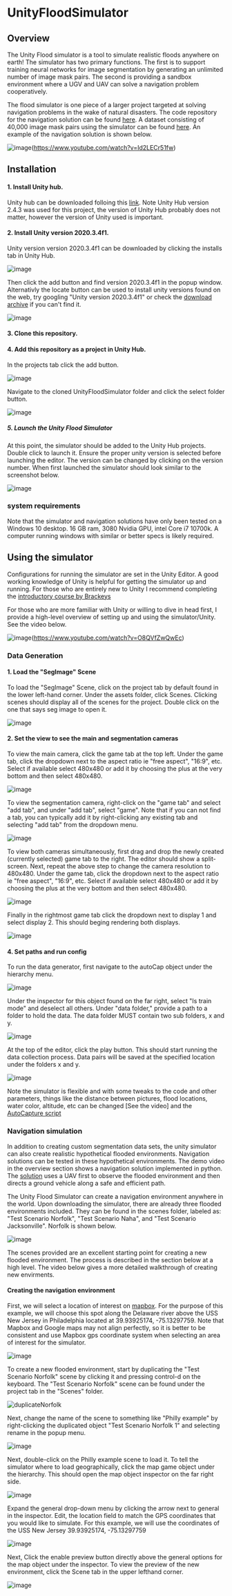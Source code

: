 # UnityFloodSimulator

## Overview

The Unity Flood simulator is a tool to simulate realistic floods anywhere on earth! The simulator has two primary functions. The first is to support training neural networks for image segmentation by generating an unlimited number of image mask pairs. The second is providing a sandbox environment where a UGV and UAV can solve a navigation problem cooperatively.

The flood simulator is one piece of a larger project targeted at solving navigation problems in the wake of natural disasters. The code repository for the navigation solution can be found [here](https://github.com/memeQueenPaulaDeen/DeepLearnFinalProject). A dataset consisting of 40,000 image mask pairs using the simulator can be found [here](https://www.kaggle.com/datasets/samiwood/synthetic-flood-imagery-for-image-segmentation). An example of the navigation solution is shown below.

![image](https://user-images.githubusercontent.com/24756984/175994893-31e3c78b-fc1b-4519-bbd4-c84b60b06d71.png)(https://www.youtube.com/watch?v=Id2LECr51fw)

## Installation

#### 1. Install Unity hub. 

Unity hub can be downloaded folloing this [link](https://unity3d.com/get-unity/download). Note Unity Hub version 2.4.3 was used for this project, the version of Unity Hub probably does not matter, however the version of Unity used is important.

#### 2. Install Unity version 2020.3.4f1. 

Unity version version 2020.3.4f1 can be downloaded by clicking the installs tab in Unity Hub. 

![image](https://user-images.githubusercontent.com/24756984/175999554-0661fb0b-f68d-4734-bcc4-0b1b2b052388.png)

Then click the add button and find version 2020.3.4f1 in the popup window. Alternativly the locate button can be used to install unity versions found on the web, try googling "Unity version 2020.3.4f1" or check the [download archive](https://unity3d.com/get-unity/download/archive) if you can't find it.

![image](https://user-images.githubusercontent.com/24756984/175999827-a757e3a3-c483-442c-81e9-76d0e493ea2b.png)

#### 3. Clone this repository.

#### 4. Add this repository as a project in Unity Hub. 

In the projects tab click the add button.

![image](https://user-images.githubusercontent.com/24756984/176002388-134f0eb9-8b55-4d89-834e-be631ceedb91.png)

Navigate to the cloned UnityFloodSimulator folder and click the select folder button.

![image](https://user-images.githubusercontent.com/24756984/176003723-6cdbd9bf-0b74-4a7e-b81a-4117568f27c2.png)

##### 5. Launch the Unity Flood Simulator

At this point, the simulator should be added to the Unity Hub projects. Double click to launch it. Ensure the proper unity version is selected before launching the editor. The version can be changed by clicking on the version number. When first launched the simulator should look similar to the screenshot below. 

![image](https://user-images.githubusercontent.com/24756984/176007077-08448e70-a673-4faa-9cfb-d0676bcef2fd.png)



### system requirements

Note that the simulator and navigation solutions have only been tested on a Windows 10 desktop. 16 GB ram, 3080 Nvidia GPU, intel Core i7 10700k. A computer running windows with similar or better specs is likely required.

## Using the simulator

Configurations for running the simulator are set in the Unity Editor. A good working knowledge of Unity is helpful for getting the simulator up and running. For those who are entirely new to Unity I recommend completing the [introductory course by Brackeys](https://www.youtube.com/watch?v=IlKaB1etrik)

For those who are more familiar with Unity or willing to dive in head first,  I provide a high-level overview of setting up and using the simulator/Unity. See the video below.

![image](https://user-images.githubusercontent.com/24756984/178115675-3cd9f5ae-1fd3-4898-991e-4f4d3e660933.png)(https://www.youtube.com/watch?v=O8QVfZwQwEc)

 
### Data Generation

#### 1. Load the "SegImage" Scene

To load the "SegImage" Scene, click on the project tab by default found in the lower left-hand corner. Under the assets folder, click Scenes. Clicking scenes should display all of the scenes for the project. Double click on the one that says seg image to open it. 

![image](https://user-images.githubusercontent.com/24756984/176236106-f784864a-8771-45ae-b1fa-ae5a97105fb6.png)

#### 2. Set the view to see the main and segmentation cameras

To view the main camera, click the game tab at the top left. Under the game tab, click the dropdown next to the aspect ratio ie "free aspect", "16:9", etc. Select if available select 480x480 or add it by choosing the plus at the very bottom and then select 480x480.

![image](https://user-images.githubusercontent.com/24756984/176240789-82930d4c-451a-4d48-b49e-c14ed8c62d0a.png)

To view the segmentation camera, right-click on the "game tab" and select "add tab", and under "add tab", select "game". Note that if you can not find a tab, you can typically add it by right-clicking any existing tab and selecting "add tab" from the dropdown menu.

![image](https://user-images.githubusercontent.com/24756984/176242006-762fe9a1-ebc3-4473-ab0a-4f25dde6c262.png)

To view both cameras simultaneously, first drag and drop the newly created (currently selected) game tab to the right. The editor should show a split-screen. Next, repeat the above step to change the camera resolution to 480x480.  Under the game tab, click the dropdown next to the aspect ratio ie "free aspect", "16:9", etc. Select if available select 480x480 or add it by choosing the plus at the very bottom and then select 480x480.

![image](https://user-images.githubusercontent.com/24756984/176242882-1f25a296-d0fb-4c07-ae9f-fd432bb1efe6.png)

Finally in the rightmost game tab click the dropdown next to display 1 and select display 2. This should beging rendering both displays.

![image](https://user-images.githubusercontent.com/24756984/176243261-29f6931f-0939-432a-88c4-49334c58bd5f.png)

#### 4. Set paths and run config

To run the data generator, first navigate to the autoCap object under the hierarchy menu.

![image](https://user-images.githubusercontent.com/24756984/176243847-ba58672f-5c29-4927-b2e9-96993be30164.png)

Under the inspector for this object found on the far right, select "Is train mode" and deselect all others. Under "data folder," provide a path to a folder to hold the data. The data folder MUST contain two sub folders, x and y.

![image](https://user-images.githubusercontent.com/24756984/176244940-0e7029aa-dd16-4a0a-a839-57b6b3632285.png)

At the top of the editor, click the play button. This should start running the data collection process. Data pairs will be saved at the specified location under the folders x and y.

![image](https://user-images.githubusercontent.com/24756984/176246209-4408c514-dc8e-4d62-942d-1d321840f6e5.png)


Note the simulator is flexible and with some tweaks to the code and other parameters, things like the distance between pictures, flood locations, water color, altitude, etc can be changed [See the video] and the [AutoCapture script](https://github.com/memeQueenPaulaDeen/UnityFloodSimulator/blob/master/Assets/AutoCapture.cs)  

### Navigation simulation

In addition to creating custom segmentation data sets, the unity simulator can also create realistic hypothetical flooded environments. Navigation solutions can be tested in these hypothetical environments. The demo video in the overview section shows a navigation solution implemented in python. The [solution](https://github.com/memeQueenPaulaDeen/DeepLearnFinalProject) uses a UAV first to observe the flooded environment and then directs a ground vehicle along a safe and efficient path.

The Unity Flood Simulator can create a navigation environment anywhere in the world. Upon downloading the simulator, there are already three flooded environments included. They can be found in the scenes folder, labeled as: "Test Scenario Norfolk", "Test Scenario Naha", and "Test Scenario Jacksonville". Norfolk is shown below.

![image](https://user-images.githubusercontent.com/24756984/178850861-062ff8c9-4758-4139-b9f3-bc0a5e3de43b.png)

The scenes provided are an excellent starting point for creating a new flooded environment. The process is described in the section below at a high level. The video below gives a more detailed walkthrough of creating new envirments.

#### Creating the navigation environment

First, we will select a location of interest on [mapbox](https://api.mapbox.com/styles/v1/mapbox/satellite-streets-v11.html?title=true&access_token=pk.eyJ1IjoibWFwYm94IiwiYSI6ImNpejY4M29iazA2Z2gycXA4N2pmbDZmangifQ.-g_vE53SD2WrJ6tFX7QHmA#15.31/39.938986/-75.130776). For the purpose of this example, we will choose this spot along the Delaware river above the USS New Jersey in Philadelphia located at 39.93925174, -75.13297759. Note that Mapbox and Google maps may not align perfectly, so it is better to be consistent and use Mapbox gps coordinate system when selecting an area of interest for the simulator.

![image](https://user-images.githubusercontent.com/24756984/178855657-e5965f8a-03e7-4c8d-9ac5-78f437027c4e.png)


To create a new flooded environment, start by duplicating the "Test Scenario Norfolk" scene by clicking it and pressing control-d on the keyboard. The  "Test Scenario Norfolk" scene can be found under the project tab in the "Scenes" folder. 


![duplicateNorfolk](https://user-images.githubusercontent.com/24756984/178852922-95d6503f-3667-4130-ae2f-ea41b4163e13.gif)

Next, change the name of the scene to something like "Philly example" by right-clicking the duplicated object "Test Scenario Norfolk 1" and selecting rename in the popup menu.

![image](https://user-images.githubusercontent.com/24756984/178855832-985e0415-8390-4ee7-9c2f-5aa815b06b01.png)

Next, double-click on the Philly example scene to load it. To tell the simulator where to load geographically, click the map game object under the hierarchy. This should open the map object inspector on the far right side.

![image](https://user-images.githubusercontent.com/24756984/178857321-f5f54524-f7ee-4813-ab65-17455f12350e.png)

Expand the general drop-down menu by clicking the arrow next to general in the inspector. Edit, the location field to match the GPS coordinates that you would like to simulate. For this example, we will use the coordinates of the USS New Jersey 39.93925174, -75.13297759

![image](https://user-images.githubusercontent.com/24756984/178857792-c60165b0-aa05-45e8-8330-21af9fd4447d.png)

Next, Click the enable preview button directly above the general options for the map object under the inspector. To view the preview of the new environment, click the Scene tab in the upper lefthand corner.


![image](https://user-images.githubusercontent.com/24756984/178858979-42c9d4d2-db22-41d1-827b-2ca3ad013f90.png)


